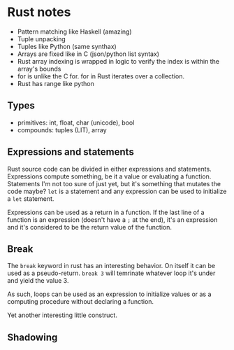 # Rust notes

- Pattern matching like Haskell (amazing)
- Tuple unpacking
- Tuples like Python (same synthax)
- Arrays are fixed like in C (json/python list syntax)
- Rust array indexing is wrapped in logic to verify the index is within the array's bounds
- for is unlike the C for. for in Rust iterates over a collection.
- Rust has range like python

## Types
- primitives: int, float, char (unicode), bool
- compounds: tuples (LIT), array

## Expressions and statements
Rust source code can be divided in either expressions and statements.
Expressions compute something, be it a value or evaluating a function.
Statements I'm not too sure of just yet, but it's something that mutates the code maybe?
`let` is a statement and any expression can be used to initialize a `let` statement.

Expressions can be used as a return in a function.
If the last line of a function is an expression (doesn't have a `;` at the end), it's an expression and it's considered to be the return value of the function.

## Break
The `break` keyword in rust has an interesting behavior.
On itself it can be used as a pseudo-return.
`break 3` will temrinate whatever loop it's under and yield the value 3.

As such, loops can be used as an expression to initialize values or as a computing procedure without declaring a function.

Yet another interesting little construct.

## Shadowing
